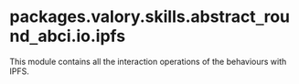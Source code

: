 <a id="packages.valory.skills.abstract_round_abci.io.ipfs"></a>

# packages.valory.skills.abstract`_`round`_`abci.io.ipfs

This module contains all the interaction operations of the behaviours with IPFS.

